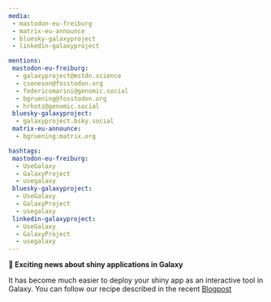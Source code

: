```yaml
---
media:
 - mastodon-eu-freiburg
 - matrix-eu-announce
 - bluesky-galaxyproject
 - linkedin-galaxyproject

mentions:
 mastodon-eu-freiburg:
  - galaxyproject@mstdn.science
  - csoneson@fosstodon.org
  - federicomarini@genomic.social
  - bgruening@fosstodon.org
  - hrhotz@genomic.social 
 bluesky-galaxyproject:
  - galaxyproject.bsky.social
 matrix-eu-announce:
  - bgruening:matrix.org

hashtags:
 mastodon-eu-freiburg:
  - UseGalaxy
  - GalaxyProject
  - usegalaxy
 bluesky-galaxyproject:
  - UseGalaxy
  - GalaxyProject
  - usegalaxy
 linkedin-galaxyproject:
  - UseGalaxy
  - GalaxyProject
  - usegalaxy
---
```

**🚀 Exciting news about shiny applications in Galaxy**

It has become much easier to deploy your shiny app as an interactive tool in Galaxy. You can follow our recipe described in the recent [Blogpost](https://galaxyproject.org/news/2024-08-21-hosting-shiny-apps-on-eu/)
